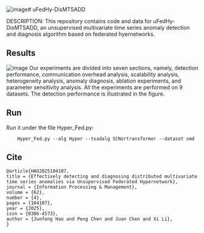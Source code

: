 ![image](https://github.com/user-attachments/assets/da97ca69-eb30-474a-903e-1bce5c3b07d9)# uFedHy-DisMTSADD

DESCRIPTION: This repository contains code and data for uFedHy-DisMTSADD, an unsupervised multivariate time series anomaly detection and diagnosis algorithm based on federated hyernetworks.

## Results
![image](https://github.com/user-attachments/assets/d00ad4fd-bac0-40ac-9a0c-8add6313dc44)
Our experiments are divided into seven sections, namely, detection performance, communication overhead analysis, scalability analysis, heterogeneity analysis, anomaly diagnosis, ablation experiments, and parameter sensitivity analysis. All the experiments are performed on 9 datasets. The detection performance is illustrated in the figure.

## Run
Run it under the file Hyper_Fed.py:
```
    Hyper_Fed.py --alg Hyper --tsadalg SCNortransformer --dataset smd
```

## Cite
```
@article{HAO2025104107,
title = {Effectively detecting and diagnosing distributed multivariate time series anomalies via Unsupervised Federated Hypernetwork},
journal = {Information Processing & Management},
volume = {62},
number = {4},
pages = {104107},
year = {2025},
issn = {0306-4573},
author = {Junfeng Hao and Peng Chen and Juan Chen and Xi Li},
}
```



